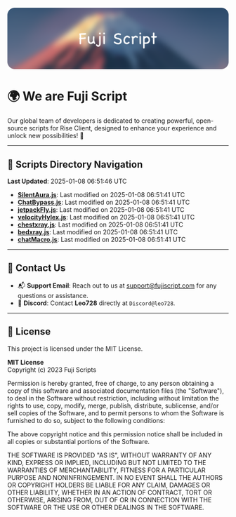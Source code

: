 ![Banner](.github/b.webp)

# 🌍 **We are Fuji Script**

Our global team of developers is dedicated to creating powerful, open-source scripts for Rise Client, designed to enhance your experience and unlock new possibilities! 🌟

---
<!-- SCRIPTS_NAVIGATION_START -->
## 📂 **Scripts Directory Navigation**

**Last Updated**: 2025-01-08 06:51:46 UTC

- **[SilentAura.js](scripts/SilentAura.js)**: Last modified on 2025-01-08 06:51:41 UTC
- **[ChatBypass.js](scripts/ChatBypass.js)**: Last modified on 2025-01-08 06:51:41 UTC
- **[jetpackFly.js](scripts/jetpackFly.js)**: Last modified on 2025-01-08 06:51:41 UTC
- **[velocityHylex.js](scripts/velocityHylex.js)**: Last modified on 2025-01-08 06:51:41 UTC
- **[chestxray.js](scripts/chestxray.js)**: Last modified on 2025-01-08 06:51:41 UTC
- **[bedxray.js](scripts/bedxray.js)**: Last modified on 2025-01-08 06:51:41 UTC
- **[chatMacro.js](scripts/chatMacro.js)**: Last modified on 2025-01-08 06:51:41 UTC

<!-- SCRIPTS_NAVIGATION_END -->

---

## 💬 **Contact Us**  
- 📬 **Support Email**: Reach out to us at [support@fujiscript.com](mailto:support@fujiscript.com) for any questions or assistance.  
- 💬 **Discord**: Contact **Leo728** directly at `Discord@leo728`.

---

## 📜 **License**

This project is licensed under the MIT License.  

**MIT License**  
Copyright (c) 2023 Fuji Scripts  

Permission is hereby granted, free of charge, to any person obtaining a copy of this software and associated documentation files (the "Software"), to deal in the Software without restriction, including without limitation the rights to use, copy, modify, merge, publish, distribute, sublicense, and/or sell copies of the Software, and to permit persons to whom the Software is furnished to do so, subject to the following conditions:  

The above copyright notice and this permission notice shall be included in all copies or substantial portions of the Software.  

THE SOFTWARE IS PROVIDED "AS IS", WITHOUT WARRANTY OF ANY KIND, EXPRESS OR IMPLIED, INCLUDING BUT NOT LIMITED TO THE WARRANTIES OF MERCHANTABILITY, FITNESS FOR A PARTICULAR PURPOSE AND NONINFRINGEMENT. IN NO EVENT SHALL THE AUTHORS OR COPYRIGHT HOLDERS BE LIABLE FOR ANY CLAIM, DAMAGES OR OTHER LIABILITY, WHETHER IN AN ACTION OF CONTRACT, TORT OR OTHERWISE, ARISING FROM, OUT OF OR IN CONNECTION WITH THE SOFTWARE OR THE USE OR OTHER DEALINGS IN THE SOFTWARE.  
